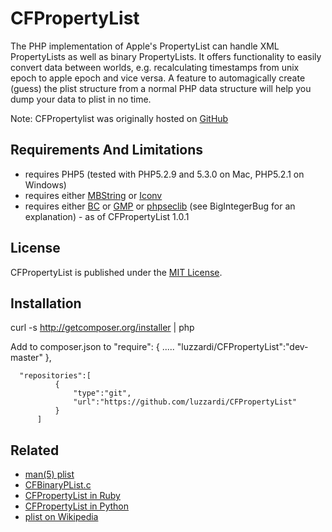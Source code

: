 # CFPropertyList

The PHP implementation of Apple's PropertyList can handle XML PropertyLists as well as binary PropertyLists. It offers functionality to easily convert data between worlds, e.g. recalculating timestamps from unix epoch to apple epoch and vice versa. A feature to automagically create (guess) the plist structure from a normal PHP data structure will help you dump your data to plist in no time. 

Note: CFPropertylist was originally hosted on [GitHub](https://github.com/ronhill1394/CFPropertyList)

## Requirements And Limitations

* requires PHP5 (tested with PHP5.2.9 and 5.3.0 on Mac, PHP5.2.1 on Windows)
* requires either [MBString](http://php.net/mbstring) or [Iconv](http://php.net/iconv)
* requires either [BC](http://php.net/bc) or [GMP](http://php.net/gmp) or [phpseclib](http://phpseclib.sourceforge.net/) (see BigIntegerBug for an explanation) - as of CFPropertyList 1.0.1

## License

CFPropertyList is published under the [MIT License](http://www.opensource.org/licenses/mit-license.php).

## Installation

curl -s http://getcomposer.org/installer | php

Add to composer.json to
      "require": {
              .....
              "luzzardi/CFPropertyList":"dev-master"
          },

      "repositories":[
              {
                  "type":"git",
                  "url":"https://github.com/luzzardi/CFPropertyList"
              }
          ]

## Related

* [man(5) plist](http://developer.apple.com/documentation/Darwin/Reference/ManPages/man5/plist.5.html)
* [CFBinaryPList.c](http://www.opensource.apple.com/source/CF/CF-476.15/CFBinaryPList.c)
* [CFPropertyList in Ruby](http://rubyforge.org/projects/cfpropertylist/)
* [CFPropertyList in Python](https://github.com/bencochran/CFPropertyList)
* [plist on Wikipedia](http://en.wikipedia.org/wiki/Plist)
